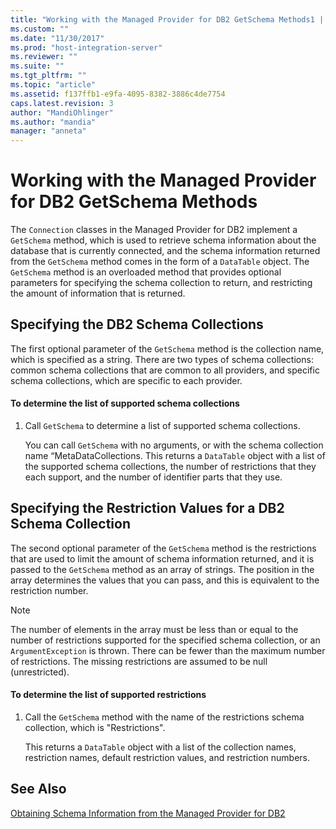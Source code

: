 ```yaml
---
title: "Working with the Managed Provider for DB2 GetSchema Methods1 | Microsoft Docs"
ms.custom: ""
ms.date: "11/30/2017"
ms.prod: "host-integration-server"
ms.reviewer: ""
ms.suite: ""
ms.tgt_pltfrm: ""
ms.topic: "article"
ms.assetid: f137ffb1-e9fa-4095-8382-3886c4de7754
caps.latest.revision: 3
author: "MandiOhlinger"
ms.author: "mandia"
manager: "anneta"
---
```

# Working with the Managed Provider for DB2 GetSchema Methods
The `Connection` classes in the Managed Provider for DB2 implement a `GetSchema` method, which is used to retrieve schema information about the database that is currently connected, and the schema information returned from the `GetSchema` method comes in the form of a `DataTable` object. The `GetSchema` method is an overloaded method that provides optional parameters for specifying the schema collection to return, and restricting the amount of information that is returned.  
  
## Specifying the DB2 Schema Collections  
 The first optional parameter of the `GetSchema` method is the collection name, which is specified as a string. There are two types of schema collections: common schema collections that are common to all providers, and specific schema collections, which are specific to each provider.  
  
#### To determine the list of supported schema collections  
  
1.  Call `GetSchema` to determine a list of supported schema collections.  
  
     You can call `GetSchema` with no arguments, or with the schema collection name “MetaDataCollections. This returns a `DataTable` object with a list of the supported schema collections, the number of restrictions that they each support, and the number of identifier parts that they use.  
  
## Specifying the Restriction Values for a DB2 Schema Collection  
 The second optional parameter of the `GetSchema` method is the restrictions that are used to limit the amount of schema information returned, and it is passed to the `GetSchema` method as an array of strings. The position in the array determines the values that you can pass, and this is equivalent to the restriction number.  
  
> [!NOTE]
>  The number of elements in the array must be less than or equal to the number of restrictions supported for the specified schema collection, or an `ArgumentException` is thrown. There can be fewer than the maximum number of restrictions. The missing restrictions are assumed to be null (unrestricted).  
  
#### To determine the list of supported restrictions  
  
1.  Call the `GetSchema` method with the name of the restrictions schema collection, which is "Restrictions".  
  
     This returns a `DataTable` object with a list of the collection names, restriction names, default restriction values, and restriction numbers.  
  
## See Also  
 [Obtaining Schema Information from the Managed Provider for DB2](../core/obtaining-schema-information-from-the-managed-provider-for-db22.md)